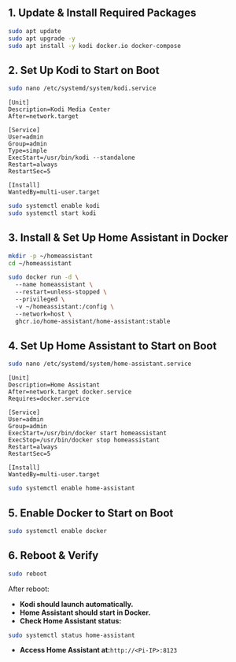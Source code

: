 ## **1. Update & Install Required Packages**

```bash
sudo apt update  
sudo apt upgrade -y  
sudo apt install -y kodi docker.io docker-compose  
```

## **2. Set Up Kodi to Start on Boot**

```bash
sudo nano /etc/systemd/system/kodi.service  
```

```
[Unit]  
Description=Kodi Media Center  
After=network.target  

[Service]  
User=admin  
Group=admin  
Type=simple  
ExecStart=/usr/bin/kodi --standalone  
Restart=always  
RestartSec=5  

[Install]  
WantedBy=multi-user.target  

```

```bash
sudo systemctl enable kodi
sudo systemctl start kodi 
```

## **3. Install & Set Up Home Assistant in Docker**

```bash
mkdir -p ~/homeassistant  
cd ~/homeassistant  

```

```bash
sudo docker run -d \  
  --name homeassistant \  
  --restart=unless-stopped \  
  --privileged \  
  -v ~/homeassistant:/config \  
  --network=host \  
  ghcr.io/home-assistant/home-assistant:stable  
```

## **4. Set Up Home Assistant to Start on Boot**

```bash
sudo nano /etc/systemd/system/home-assistant.service  
```

```
[Unit]  
Description=Home Assistant  
After=network.target docker.service  
Requires=docker.service  

[Service]  
User=admin  
Group=admin  
ExecStart=/usr/bin/docker start homeassistant  
ExecStop=/usr/bin/docker stop homeassistant  
Restart=always  
RestartSec=5  

[Install]  
WantedBy=multi-user.target  

```

```bash
sudo systemctl enable home-assistant  
```

## **5. Enable Docker to Start on Boot**

```bash
sudo systemctl enable docker  
```

## **6. Reboot & Verify**

```bash
sudo reboot  
```

After reboot:

- **Kodi should launch automatically.**
- **Home Assistant should start in Docker.**
- **Check Home Assistant status:**

```bash
sudo systemctl status home-assistant  
```

- **Access Home Assistant at:**`http://<Pi-IP>:8123`
